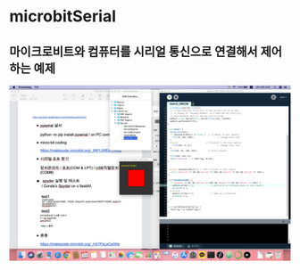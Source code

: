 # microbitSerial

## 마이크로비트와 컴퓨터를 시리얼 통신으로 연결해서 제어하는 예제  
![](https://github.com/mtinet/microbitSerial/blob/master/image/%E1%84%89%E1%85%B3%E1%84%8F%E1%85%B3%E1%84%85%E1%85%B5%E1%86%AB%E1%84%89%E1%85%A3%E1%86%BA%202019-01-24%20%E1%84%8B%E1%85%A9%E1%84%92%E1%85%AE%204.03.21.png?raw=true)
